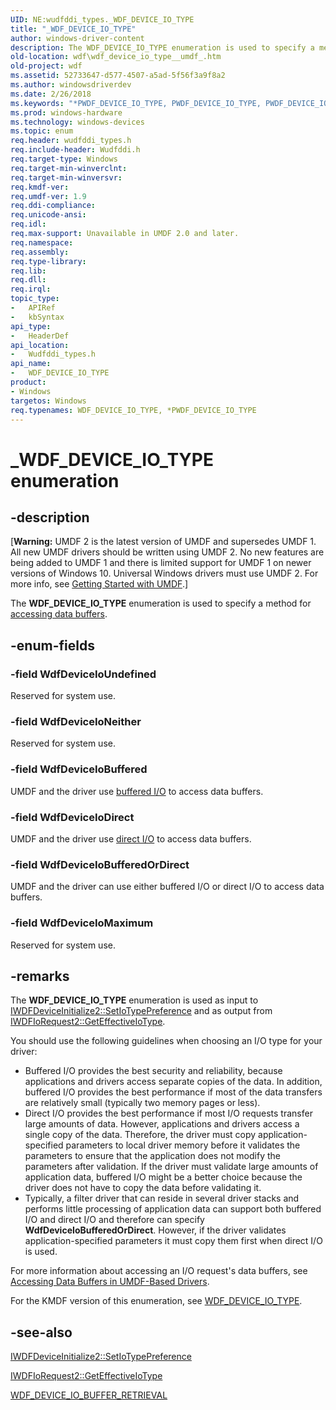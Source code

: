 ```yaml
---
UID: NE:wudfddi_types._WDF_DEVICE_IO_TYPE
title: "_WDF_DEVICE_IO_TYPE"
author: windows-driver-content
description: The WDF_DEVICE_IO_TYPE enumeration is used to specify a method for accessing data buffers.
old-location: wdf\wdf_device_io_type__umdf_.htm
old-project: wdf
ms.assetid: 52733647-d577-4507-a5ad-5f56f3a9f8a2
ms.author: windowsdriverdev
ms.date: 2/26/2018
ms.keywords: "*PWDF_DEVICE_IO_TYPE, PWDF_DEVICE_IO_TYPE, PWDF_DEVICE_IO_TYPE enumeration pointer, WDF_DEVICE_IO_TYPE, WDF_DEVICE_IO_TYPE enumeration, WdfDeviceIoBuffered, WdfDeviceIoBufferedOrDirect, WdfDeviceIoDirect, WdfDeviceIoMaximum, WdfDeviceIoNeither, WdfDeviceIoUndefined, _WDF_DEVICE_IO_TYPE, umdf.wdf_device_io_type__umdf_, umdfstructs_df3f719d-59c4-4df5-b079-33e6962d1225.xml, wdf.wdf_device_io_type__umdf_, wudfddi_types/PWDF_DEVICE_IO_TYPE, wudfddi_types/WDF_DEVICE_IO_TYPE, wudfddi_types/WdfDeviceIoBuffered, wudfddi_types/WdfDeviceIoBufferedOrDirect, wudfddi_types/WdfDeviceIoDirect, wudfddi_types/WdfDeviceIoMaximum, wudfddi_types/WdfDeviceIoNeither, wudfddi_types/WdfDeviceIoUndefined"
ms.prod: windows-hardware
ms.technology: windows-devices
ms.topic: enum
req.header: wudfddi_types.h
req.include-header: Wudfddi.h
req.target-type: Windows
req.target-min-winverclnt: 
req.target-min-winversvr: 
req.kmdf-ver: 
req.umdf-ver: 1.9
req.ddi-compliance: 
req.unicode-ansi: 
req.idl: 
req.max-support: Unavailable in UMDF 2.0 and later.
req.namespace: 
req.assembly: 
req.type-library: 
req.lib: 
req.dll: 
req.irql: 
topic_type:
-	APIRef
-	kbSyntax
api_type:
-	HeaderDef
api_location:
-	Wudfddi_types.h
api_name:
-	WDF_DEVICE_IO_TYPE
product:
- Windows
targetos: Windows
req.typenames: WDF_DEVICE_IO_TYPE, *PWDF_DEVICE_IO_TYPE
---
```


# _WDF_DEVICE_IO_TYPE enumeration


## -description


<p class="CCE_Message">[<b>Warning:</b> UMDF 2 is the latest version of UMDF and supersedes UMDF 1.  All new UMDF drivers should be written using UMDF 2.  No new features are being added to UMDF 1 and there is limited support for UMDF 1 on newer versions of Windows 10.  Universal Windows drivers must use UMDF 2.  For more info, see <a href="https://docs.microsoft.com/en-us/windows-hardware/drivers/wdf/getting-started-with-umdf-version-2">Getting Started with UMDF</a>.]


The <b>WDF_DEVICE_IO_TYPE</b> enumeration is used to specify a method for <a href="https://docs.microsoft.com/en-us/windows-hardware/drivers/wdf/accessing-data-buffers-in-wdf-drivers">accessing data buffers</a>.


## -enum-fields




### -field WdfDeviceIoUndefined

Reserved for system use.


### -field WdfDeviceIoNeither

Reserved for system use.


### -field WdfDeviceIoBuffered

UMDF and the driver use <a href="https://docs.microsoft.com/en-us/windows-hardware/drivers/wdf/accessing-data-buffers-in-wdf-drivers">buffered I/O</a> to access data buffers.


### -field WdfDeviceIoDirect

UMDF and the driver use <a href="https://docs.microsoft.com/en-us/windows-hardware/drivers/wdf/accessing-data-buffers-in-wdf-drivers">direct I/O</a> to access data buffers.


### -field WdfDeviceIoBufferedOrDirect

UMDF and the driver can use either buffered I/O or direct I/O to access data buffers. 


### -field WdfDeviceIoMaximum

Reserved for system use.


## -remarks



The <b>WDF_DEVICE_IO_TYPE</b> enumeration is used as input to <a href="https://msdn.microsoft.com/library/windows/hardware/ff556969">IWDFDeviceInitialize2::SetIoTypePreference</a> and as output from <a href="https://msdn.microsoft.com/library/windows/hardware/ff558994">IWDFIoRequest2::GetEffectiveIoType</a>.

You should use the following guidelines when choosing an I/O type for your driver:

<ul>
<li>
Buffered I/O provides the best security and reliability, because applications and drivers access separate copies of the data. In addition, buffered I/O provides the best performance if most of the data transfers are relatively small (typically two memory pages or less). 

</li>
<li>
Direct I/O provides the best performance if most I/O requests transfer large amounts of data. However, applications and drivers access a single copy of the data. Therefore, the driver must copy application-specified parameters to local driver memory before it validates the parameters to ensure that the application does not modify the parameters after validation. If the driver must validate large amounts of application data, buffered I/O might be a better choice because the driver does not have to copy the data before validating it.

</li>
<li>
Typically, a filter driver that can reside in several driver stacks and performs little processing of application data can support both buffered I/O and direct I/O and therefore can specify <b>WdfDeviceIoBufferedOrDirect</b>. However, if the driver validates application-specified parameters it must copy them first when direct I/O is used.

</li>
</ul>
For more information about accessing an I/O request's data buffers, see <a href="https://docs.microsoft.com/en-us/windows-hardware/drivers/wdf/accessing-data-buffers-in-wdf-drivers">Accessing Data Buffers in UMDF-Based Drivers</a>.

For the KMDF version of this enumeration, see <a href="https://msdn.microsoft.com/library/windows/hardware/ff551255">WDF_DEVICE_IO_TYPE</a>.




## -see-also




<a href="https://msdn.microsoft.com/library/windows/hardware/ff556969">IWDFDeviceInitialize2::SetIoTypePreference</a>



<a href="https://msdn.microsoft.com/library/windows/hardware/ff558994">IWDFIoRequest2::GetEffectiveIoType</a>



<a href="https://msdn.microsoft.com/library/windows/hardware/ff561399">WDF_DEVICE_IO_BUFFER_RETRIEVAL</a>
 

 

